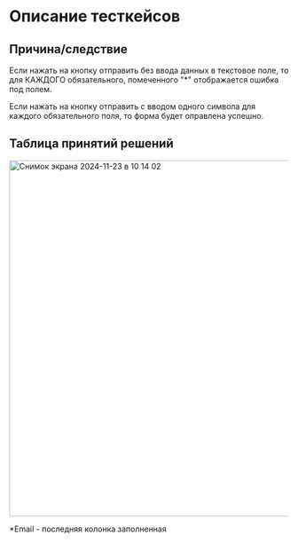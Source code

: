 <h1>Описание тесткейсов</h1>

<h2>Причина/следствие</h2>

Если нажать на кнопку отправить без ввода данных в текстовое поле, то для КАЖДОГО обязательного, помеченного "*" отображается ошибка под полем.    

Если нажать на кнопку отправить с вводом одного символа для каждого обязательного поля, то форма будет оправлена успешно. 

<h2>Таблица принятий решений</h2>

<img width="642" alt="Снимок экрана 2024-11-23 в 10 14 02" src="https://github.com/user-attachments/assets/ee23fe65-05fe-41aa-943c-b14370618646">


*Email - последняя колонка заполненная



